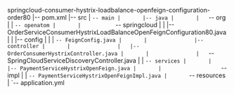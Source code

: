 springcloud-consumer-hystrix-loadbalance-openfeign-configuration-order80
|-- pom.xml
|-- src
|   `-- main
|       |-- java
|       |   `-- org
|       |       `-- openatom
|       |           `-- springcloud
|       |               |-- OrderServiceConsumerHystrixLoadBalanceOpenFeignConfiguration80.java
|       |               |-- config
|       |               |   `-- FeignConfig.java
|       |               |-- controller
|       |               |   |-- OrderConsumerHystrixController.java
|       |               |   `-- SpringCloudServiceDiscoveryController.java
|       |               `-- services
|       |                   |-- PaymentServiceHystrixOpenFeign.java
|       |                   `-- impl
|       |                       `-- PaymentServiceHystrixOpenFeignImpl.java
|       `-- resources
|           `-- application.yml

